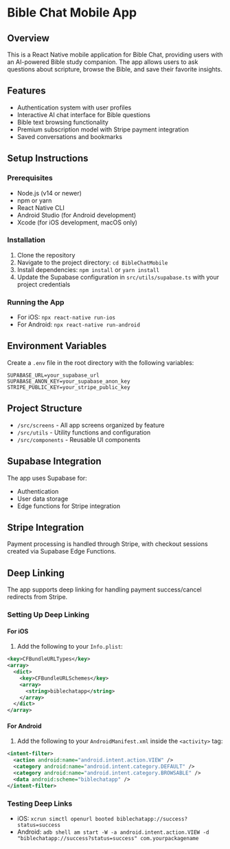 # Bible Chat Mobile App

## Overview
This is a React Native mobile application for Bible Chat, providing users with an AI-powered Bible study companion. The app allows users to ask questions about scripture, browse the Bible, and save their favorite insights.

## Features
- Authentication system with user profiles
- Interactive AI chat interface for Bible questions
- Bible text browsing functionality
- Premium subscription model with Stripe payment integration
- Saved conversations and bookmarks

## Setup Instructions

### Prerequisites
- Node.js (v14 or newer)
- npm or yarn
- React Native CLI
- Android Studio (for Android development)
- Xcode (for iOS development, macOS only)

### Installation
1. Clone the repository
2. Navigate to the project directory: `cd BibleChatMobile`
3. Install dependencies: `npm install` or `yarn install`
4. Update the Supabase configuration in `src/utils/supabase.ts` with your project credentials

### Running the App
- For iOS: `npx react-native run-ios`
- For Android: `npx react-native run-android`

## Environment Variables
Create a `.env` file in the root directory with the following variables:
```
SUPABASE_URL=your_supabase_url
SUPABASE_ANON_KEY=your_supabase_anon_key
STRIPE_PUBLIC_KEY=your_stripe_public_key
```

## Project Structure
- `/src/screens` - All app screens organized by feature
- `/src/utils` - Utility functions and configuration
- `/src/components` - Reusable UI components

## Supabase Integration
The app uses Supabase for:
- Authentication
- User data storage
- Edge functions for Stripe integration

## Stripe Integration
Payment processing is handled through Stripe, with checkout sessions created via Supabase Edge Functions.

## Deep Linking
The app supports deep linking for handling payment success/cancel redirects from Stripe.

### Setting Up Deep Linking

#### For iOS
1. Add the following to your `Info.plist`:
```xml
<key>CFBundleURLTypes</key>
<array>
  <dict>
    <key>CFBundleURLSchemes</key>
    <array>
      <string>biblechatapp</string>
    </array>
  </dict>
</array>
```

#### For Android
1. Add the following to your `AndroidManifest.xml` inside the `<activity>` tag:
```xml
<intent-filter>
  <action android:name="android.intent.action.VIEW" />
  <category android:name="android.intent.category.DEFAULT" />
  <category android:name="android.intent.category.BROWSABLE" />
  <data android:scheme="biblechatapp" />
</intent-filter>
```

### Testing Deep Links
- iOS: `xcrun simctl openurl booted biblechatapp://success?status=success`
- Android: `adb shell am start -W -a android.intent.action.VIEW -d "biblechatapp://success?status=success" com.yourpackagename`
